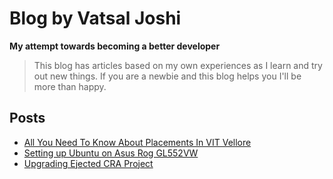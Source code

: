 # Blog by Vatsal Joshi

**My attempt towards becoming a better developer**

> This blog has articles based on my own experiences as I learn and try out new things. If you are a newbie and this blog helps you I'll be more than happy.

## Posts

<!-- Posts -->

- [All You Need To Know About Placements In VIT Vellore](/All-You-Need-To-Know-About-Placements-In-VIT-Vellore/)
- [Setting up Ubuntu on Asus Rog GL552VW](/Setting-up-Ubuntu-on-Asus-Rog-GL552VW/)
- [Upgrading Ejected CRA Project](/Upgrading-Ejected-CRA-Project/)
